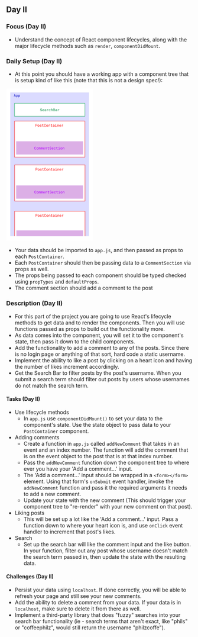 ## Day II
### Focus (Day II)
* Understand the concept of React component lifecycles, along with the major lifecycle methods such as `render`, `componentDidMount`.

### Daily Setup (Day II)
* At this point you should have a working app with a component tree that is setup kind of like this (note that this is not a design spec!):

<img src='/assets/InstaClone-componentStructure.jpg' width='235' />

* Your data should be imported to `app.js`, and then passed as props to each `PostContainer`.
* Each `PostContainer` should then be passing data to a `CommentSection` via props as well.
* The props being passed to each component should be typed checked using `propTypes` and `defaultProps`.
* The comment section should add a comment to the post

### Description (Day II)
* For this part of the project you are going to use React's lifecycle methods to get data and to render the components. Then you will use functions passed as props to build out the functionality more.
* As data comes into the component, you will set it to the component's state, then pass it down to the child components.
* Add the functionality to add a comment to any of the posts. Since there is no login page or anything of that sort, hard code a static username.
* Implement the ability to like a post by clicking on a heart icon and having the number of likes increment accordingly.
* Get the Search Bar to filter posts by the post's username. When you submit a search term should filter out posts by users whose usernames do not match the search term.

#### Tasks (Day II)
* Use lifecycle methods
    * In `app.js` use `componentDidMount()` to set your data to the component's state. Use the state object to pass data to your `PostContainer` component.
* Adding comments
    * Create a function in `app.js` called `addNewComment` that takes in an event and an index number. The function will add the comment that is on the event object to the post that is at that index number. 
    * Pass the `addNewComment` function down the component tree to where ever you have your 'Add a comment...' input. 
    * The 'Add a comment...' input should be wrapped in a `<form></form>` element. Using that form's `onSubmit` event handler, invoke the `addNewComment` function and pass it the required arguments it needs to add a new comment.
    * Update your state with the new comment (This should trigger your component tree to "re-render" with your new comment on that post).
* Liking posts
    * This will be set up a lot like the 'Add a comment...' input. Pass a function down to where your heart icon is, and use `onClick` event handler to increment that post's likes.
* Search
    * Set up the search bar will like the comment input and the like button. In your function, filter out any post whose username doesn't match the search term passed in, then update the state with the resulting data. 

#### Challenges (Day II)
* Persist your data using `localhost`. If done correctly, you will be able to refresh your page and still see your new comments.
* Add the ability to delete a comment from your data. If your data is in `localhost`, make sure to delete it from there as well.
* Implement a third-party library that does "fuzzy" searches into your search bar functionality (ie - search terms that aren't exact, like "phils" or "coffeephilz", would still return the username "philzcoffe").


